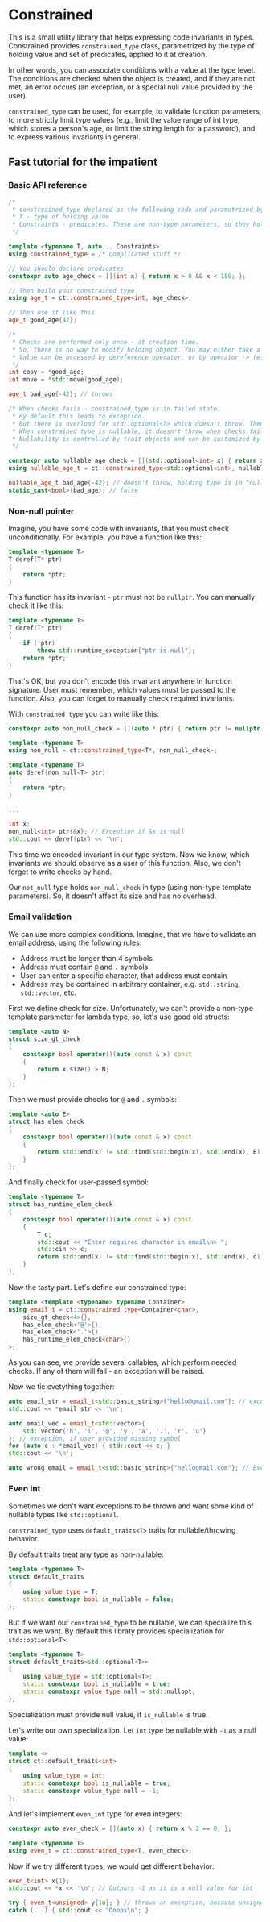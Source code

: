 # Constrained

This is a small utility library that helps expressing code invariants in types. 
Constrained provides `constrained_type` class, parametrized by the type of holding value and set of predicates, applied to it at creation.

In other words, you can associate conditions with a value at the type level. The conditions are checked when the object is created, and if they are not met, an error occurs (an exception, or a special null value provided by the user).

`constrained_type` can be used, for example, to validate function parameters, to more strictly limit type values (e.g., limit the value range of int type, which stores a person's age, or limit the string length for a password), and to express various invariants in general.

## Fast tutorial for the impatient

### Basic API reference

```c++
/*
 * constreained_type declared as the following code and parametrized by:
 * T - type of holding value
 * Constraints - predicates. These are non-type parameters, so they hold values, not types
 */

template <typename T, auto... Constraints>
using constrained_type = /* Complicated stuff */

// You should declare predicates
constexpr auto age_check = [](int x) { return x > 0 && x < 150; };

// Then build your constrained type
using age_t = ct::constrained_type<int, age_check>;

// Then use it like this
age_t good_age{42};

/*
 * Checks are performed only once - at creation time.
 * So, there is no way to modify holding object. You may either take a const reference, or move it from constrained_type
 * Value can be accessed by dereference operator, or by operator -> (e. g. for member access or method calls)
 */
int copy = *good_age;
int move = *std::move(good_age);

age_t bad_age{-42}; // throws

/* When checks fails - constrained_type is in failed state.
 * By default this leads to exception.
 * But there is overload for std::optional<T> which doesn't throw. Then constrained_type becomes nullable
 * When constrained type is nullable, it doesn't throw when checks fail, and provides operator bool for validity checks
 * Nullability is controlled by trait objects and can be customized by user.
 */

constexpr auto nullable_age_check = [](std::optional<int> x) { return x > 0 && x < 150; };
using nullable_age_t = ct::constrained_type<std::optional<int>, nullable_age_check>;

nullable_age_t bad_age{-42}; // doesn't throw, holding type is in "null" state
static_cast<bool>(bad_age); // false

```

### Non-null pointer

Imagine, you have some code with invariants, that you must check unconditionally. For example, you have a function like this:

```cpp
template <typename T>
T deref(T* ptr)
{
    return *ptr;
}
```

This function has its invariant - `ptr` must not be `nullptr`. You can manually check it like this:

```cpp
template <typename T>
T deref(T* ptr)
{
    if (!ptr)
        throw std::runtime_exception{"ptr is null"};
    return *ptr;
}
```

That's OK, but you don't encode this invariant anywhere in function signature. User must remember, which values must be passed to the function.
Also, you can forget to manually check required invariants.

With `constrained_type` you can write like this:

```cpp
constexpr auto non_null_check = [](auto * ptr) { return ptr != nullptr; };

template <typename T>
using non_null = ct::constrained_type<T*, non_null_check>;

template <typename T>
auto deref(non_null<T> ptr)
{
    return *ptr;
}

...

int x;
non_null<int> ptr{&x}; // Exception if &x is null
std::cout << deref(ptr) << '\n';
```

This time we encoded invariant in our type system. Now we know, which invariants we should observe as a user of this function. Also, we don't forget to write checks by hand.

Our `not_null` type holds `non_null_check` in type (using non-type template parameters). So, it doesn't affect its size and has no overhead.

### Email validation

We can use more complex conditions. Imagine, that we have to validate an email address, using the following rules:

- Address must be longer than 4 symbols
- Address must contain `@` and `.` symbols
- User can enter a specific character, that address must contain
- Address may be contained in arbitrary container, e.g. `std::string`, `std::vector`, etc.

First we define check for size. Unfortunately, we can't provide a non-type template parameter for lambda type, so, let's use good old structs:

```cpp
template <auto N>
struct size_gt_check
{
    constexpr bool operator()(auto const & x) const
    {
        return x.size() > N;
    }
};
```

Then we must provide checks for `@` and `.` symbols:

```cpp
template <auto E>
struct has_elem_check
{
    constexpr bool operator()(auto const & x) const
    {
        return std::end(x) != std::find(std::begin(x), std::end(x), E);
    }
};
```

And finally check for user-passed symbol:

```cpp
template <typename T>
struct has_runtime_elem_check
{
    constexpr bool operator()(auto const & x) const
    {
        T c;
        std::cout << "Enter required character in email\n> ";
        std::cin >> c;
        return std::end(x) != std::find(std::begin(x), std::end(x), c);
    }
};
```

Now the tasty part. Let's define our constrained type:

```cpp
template <template <typename> typename Container>
using email_t = ct::constrained_type<Container<char>,
    size_gt_check<4>{},
    has_elem_check<'@'>{},
    has_elem_check<'.'>{},
    has_runtime_elem_check<char>{}
>;
```

As you can see, we provide several callables, which perform needed checks. If any of them will fail - an exception will be raised.

Now we tie evetything together:

```cpp
auto email_str = email_t<std::basic_string>{"hello@gmail.com"}; // exception, if user provided missing symbol
std::cout << *email_str << '\n';

auto email_vec = email_t<std::vector>{
    std::vector{'h', 'i', '@', 'y', 'a', '.', 'r', 'u'}
}; // exception, if user provided missing symbol
for (auto c : *email_vec) { std::cout << c; }
std::cout << '\n';

auto wrong_email = email_t<std::basic_string>{"hellogmail.com"}; // Exception - missing '@' symbol
```
### Even int

Sometimes we don't want exceptions to be thrown and want some kind of nullable types like `std::optional`.

`constrained_type` uses `default_traits<T>` traits for nullable/throwing behavior.

By default traits treat any type as non-nullable:

```cpp
template <typename T>
struct default_traits
{
    using value_type = T;
    static constexpr bool is_nullable = false;
};
```

But if we want our `constrained_type` to be nullable, we can specialize this trait as we want. By default this libraty provides specialization for `std::optional<T>`:

```cpp
template <typename T>
struct default_traits<std::optional<T>>
{
    using value_type = std::optional<T>;
    static constexpr bool is_nullable = true;
    static constexpr value_type null = std::nullopt;
};
```

Specialization must provide null value, if `is_nullable` is true.

Let's write our own specialization. Let `int` type be nullable with `-1` as a null value:

```cpp
template <>
struct ct::default_traits<int>
{
    using value_type = int;
    static constexpr bool is_nullable = true;
    static constexpr value_type null = -1;
};
```

And let's implement `even_int` type for even integers:

```cpp
constexpr auto even_check = [](auto x) { return x % 2 == 0; };

template <typename T>
using even_t = ct::constrained_type<T, even_check>;
```

Now if we try different types, we would get different behavior:

```cpp
even_t<int> x{1};
std::cout << *x << '\n'; // Outputs -1 as it is a null value for int

try { even_t<unsigned> y{1u}; } // throws an exception, because unsigned is not nullable according to constrained_traits
catch (...) { std::cout << "Ooops\n"; } 
```
